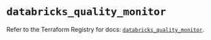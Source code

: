 # `databricks_quality_monitor`

Refer to the Terraform Registry for docs: [`databricks_quality_monitor`](https://registry.terraform.io/providers/databricks/databricks/1.70.0/docs/resources/quality_monitor).
